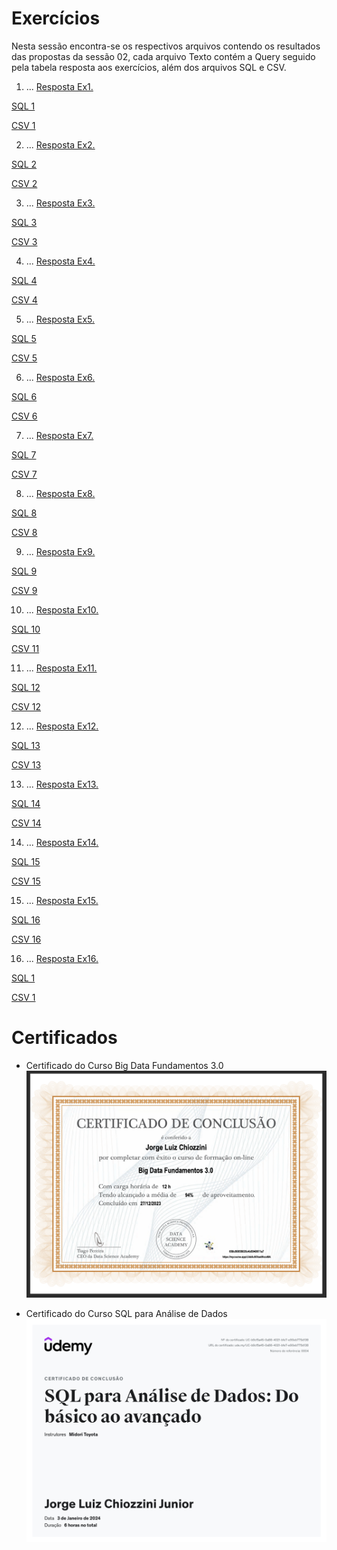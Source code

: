 # Exercícios
Nesta sessão encontra-se os respectivos arquivos contendo os resultados das propostas da sessão 02, cada arquivo Texto contém a Query seguido pela tabela resposta aos exercícios, além dos arquivos SQL e CSV.

1. ...
[Resposta Ex1.](exercicios/SECAO3-E1.txt)

[SQL 1](evidencias/SECAO3-E1.sql)

[CSV 1](evidencias/SECAO3-E1.csv)

2. ...
[Resposta Ex2.](exercicios/SECAO3-E2.txt)

[SQL 2](evidencias/SECAO3-E2.sql)

[CSV 2](evidencias/SECAO3-E2.csv)

3. ...
[Resposta Ex3.](exercicios/SECAO3-E3.txt)

[SQL 3](evidencias/SECAO3-E3.sql)

[CSV 3](evidencias/SECAO3-E3.csv)

4. ...
[Resposta Ex4.](exercicios/SECAO3-E4.txt)

[SQL 4](evidencias/SECAO3-E4.sql)

[CSV 4](evidencias/SECAO3-E4.csv)

5. ...
[Resposta Ex5.](exercicios/SECAO3-E5.txt)

[SQL 5](evidencias/SECAO3-E5.sql)

[CSV 5](evidencias/SECAO3-E5.csv)

6. ...
[Resposta Ex6.](exercicios/SECAO3-E6.txt)

[SQL 6](evidencias/SECAO3-E6.sql)

[CSV 6](evidencias/SECAO3-E6.csv)

7. ...
[Resposta Ex7.](exercicios/SECAO3-E7.txt)

[SQL 7](evidencias/SECAO3-E7.sql)

[CSV 7](evidencias/SECAO3-E7.csv)

8. ...
[Resposta Ex8.](exercicios/SECAO4-E8.txt)

[SQL 8](evidencias/SECAO3-E8.sql)

[CSV 8](evidencias/SECAO3-E8.csv)

9. ...
[Resposta Ex9.](exercicios/SECAO4-E9.txt)

[SQL 9](evidencias/SECAO3-09.sql)

[CSV 9](evidencias/SECAO3-09.csv)

10. ...
[Resposta Ex10.](exercicios/SECAO4-E10.txt)

[SQL 10](evidencias/SECAO3-E10.sql)

[CSV 11](evidencias/SECAO3-E10.csv)

11. ...
[Resposta Ex11.](exercicios/SECAO4-E11.txt)

[SQL 12](evidencias/SECAO3-E11.sql)

[CSV 12](evidencias/SECAO3-E11.csv)

12. ...
[Resposta Ex12.](exercicios/SECAO4-E12.txt)

[SQL 13](evidencias/SECAO3-E12.sql)

[CSV 13](evidencias/SECAO3-E12.csv)

13. ...
[Resposta Ex13.](exercicios/SECAO4-E13.txt)

[SQL 14](evidencias/SECAO3-E13.sql)

[CSV 14](evidencias/SECAO3-E13.csv)

14. ...
[Resposta Ex14.](exercicios/SECAO4-E14.txt)

[SQL 15](evidencias/SECAO3-E14.sql)

[CSV 15](evidencias/SECAO3-E14.csv)

15. ...
[Resposta Ex15.](exercicios/SECAO4-E15.txt)

[SQL 16](evidencias/SECAO3-E15.sql)

[CSV 16](evidencias/SECAO3-E15.csv)

16. ...
[Resposta Ex16.](exercicios/SECAO4-E16.txt)

[SQL 1](evidencias/SECAO3-E16.sql)

[CSV 1](evidencias/SECAO3-E16.csv)




# Certificados

- Certificado do Curso Big Data Fundamentos 3.0
![Curso Linux](certificados/BigData.png)

- Certificado do Curso SQL para Análise de Dados
![Curso Linux](certificados/SQL.jpg)

